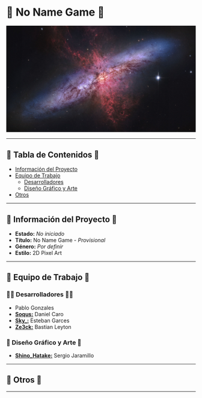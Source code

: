 # 👾 No Name Game 👾
![Wallpaper Pattern](Wallpaper/wallhaven-39vx9y.jpg)

----
## 🔎 Tabla de Contenidos 🔎
- [Información del Proyecto](https://github.com/ze3ck/NoNameGame?tab=readme-ov-file#-informaci%C3%B3n-del-proyecto-)
- [Equipo de Trabajo](https://github.com/ze3ck/NoNameGame?tab=readme-ov-file#-equipo-de-trabajo-)
    - [Desarrolladores](https://github.com/ze3ck/NoNameGame?tab=readme-ov-file#-desarrolladores-)
    - [Diseño Gráfico y Arte](https://github.com/ze3ck/NoNameGame?tab=readme-ov-file#-dise%C3%B1o-gr%C3%A1fico-y-arte-)
- [Otros](https://github.com/ze3ck/NoNameGame/blob/main/README.md#-otros-)
----
## 📖 Información del Proyecto 📖
- **Estado:** _No iniciado_
- **Título:** No Name Game - _Provisional_
- **Género:** _Por definir_
- **Estilo:** 2D Pixel Art
----
## 👤 Equipo de Trabajo 👤
### 👨‍💻 Desarrolladores 👨‍💻
- Pablo Gonzales 
- [**Soqus:**](https://github.com/soqus) Daniel Caro 
- [**Sky_:**](https://github.com/SkyZerafeen) Esteban Garces 
- [**Ze3ck:**](https://github.com/ze3ck) Bastian Leyton 
### 🎨 Diseño Gráfico y Arte 🎨
- [**Shino_Hatake:**](https://github.com/Shino-Hatake) Sergio Jaramillo 
----
## 🌌 Otros 🌌
----
